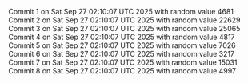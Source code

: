 Commit 1 on Sat Sep 27 02:10:07 UTC 2025 with random value 4681
Commit 2 on Sat Sep 27 02:10:07 UTC 2025 with random value 22629
Commit 3 on Sat Sep 27 02:10:07 UTC 2025 with random value 25065
Commit 4 on Sat Sep 27 02:10:07 UTC 2025 with random value 4817
Commit 5 on Sat Sep 27 02:10:07 UTC 2025 with random value 7026
Commit 6 on Sat Sep 27 02:10:07 UTC 2025 with random value 3217
Commit 7 on Sat Sep 27 02:10:07 UTC 2025 with random value 15031
Commit 8 on Sat Sep 27 02:10:07 UTC 2025 with random value 4997
